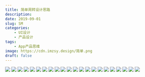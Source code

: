 ```yaml
---
title: 简单周转设计思路
description: 
date: 2019-09-01
slug: SM
categories: 
    - UI设计
    - 产品设计
tags: 
    - App产品思维
image: https://cdn.imzsy.design/简单.png
draft: false
---
```




![](https://cdn.imzsy.design/Fh24v3zcrbN-VEkOy9POP-4uiYET)
![](https://cdn.imzsy.design/FuSB3-8G2gXlPDayb6VnsPKg_U64)
![](https://cdn.imzsy.design/FhfLYKtQBpo7WSAbBahKd6RQvlTZ)
![](https://cdn.imzsy.design/Fgi7dwMJHenXnbijMNDbxJSd7-VQ)
![](https://cdn.imzsy.design/Flx7F_5S9X7ppixk5d-K0taafhNh)
![](https://cdn.imzsy.design/FoZQN4a5kfE4Pn9PYv_sAPVjjsIS)
![](https://cdn.imzsy.design/FnHNpQPcl4glzS4wRoma6-IoUCxs)
![](https://cdn.imzsy.design/Fj8WardoSmWfWP4z9VEEziq38sDs)
![](https://cdn.imzsy.design/FvvciIg4u4_ps7kCtnklX0jkPD1Y)
![](https://cdn.imzsy.design/Fp9vYyAuXfvA4Oqs2YVtPdfTFII_)
![](https://cdn.imzsy.design/FhmyG7J-_hVmnqha_cTH5mnjrct9)
![](https://cdn.imzsy.design/FvKnSBefk1HTiuxdocbfbKFAPfsJ)
![](https://cdn.imzsy.design/Fsx-gG7Ul_QSaM8Pbz7DtjRpXjk0)
![](https://cdn.imzsy.design/Fn7iTSDdykEAFtPL1TM2GO9KqPuT)
![](https://cdn.imzsy.design/FlIfsV3jsvShX_szfEfuOBi4YT2z)
![](https://cdn.imzsy.design/FtaGqTnkQp4oUvAZFalakjolE2dr)
![](https://cdn.imzsy.design/Fn7nOGLdA0gxR-fBFcJaPqxzr_0Y)
![](https://cdn.imzsy.design/FsB_0cleXwozyhnafUEx7Tc8tEvV)
![](https://cdn.imzsy.design/Fv1KFZFmTSjwwWyGErMAVAyQNlCg)
![](https://cdn.imzsy.design/FgWgWuw3-wJslzOSMLFkzum3rbyp)
![](https://cdn.imzsy.design/FhycpcPSGPfYV3sgWnfJssT4-igb)
![](https://cdn.imzsy.design/FtRVZBivPLYszz5IYg4KTWHATxoq)